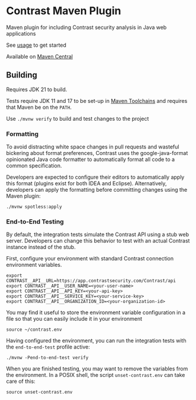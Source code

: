 # Contrast Maven Plugin

Maven plugin for including Contrast security analysis in Java web applications

See [usage](https://contrastsecurity.dev/contrast-maven-plugin/usage.html) to get started

Available on [Maven Central](https://search.maven.org/search?q=a:contrast-maven-plugin)


## Building

Requires JDK 21 to build.

Tests require JDK 11 and 17 to be set-up in [Maven
Toolchains](https://maven.apache.org/guides/mini/guide-using-toolchains.html)
and requires that Maven be on the `PATH`.

Use `./mvnw verify` to build and test changes to the project


### Formatting

To avoid distracting white space changes in pull requests and wasteful bickering
about format preferences, Contrast uses the google-java-format opinionated Java
code formatter to automatically format all code to a common specification.

Developers are expected to configure their editors to automatically apply this
format (plugins exist for both IDEA and Eclipse). Alternatively, developers can
apply the formatting before committing changes using the Maven plugin:

```shell
./mvnw spotless:apply
```


### End-to-End Testing

By default, the integration tests simulate the Contrast API using a stub web server. Developers can
change this behavior to test with an actual Contrast instance instead of the stub.

First, configure your environment with standard Contrast connection environment variables.

```shell
export CONTRAST__API__URL=https://app.contrastsecurity.com/Contrast/api
export CONTRAST__API__USER_NAME=<your-user-name>
export CONTRAST__API__API_KEY=<your-api-key>
export CONTRAST__API__SERVICE_KEY=<your-service-key>
export CONTRAST__API__ORGANIZATION_ID=<your-organization-id>
```

You may find it useful to store the environment variable configuration in a file so that you can
easily include it in your environment

```shell
source ~/contrast.env
```

Having configured the environment, you can run the integration tests with the `end-to-end-test`
profile active:

```shell
./mvnw -Pend-to-end-test verify
```

When you are finished testing, you may want to remove the variables from the
environment. In a POSIX shell, the script `unset-contrast.env` can take care of
this:

```shell
source unset-contrast.env
```
